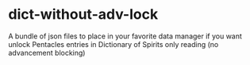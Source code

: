 # dict-without-adv-lock
A bundle of json files to place in your favorite data manager if you want unlock Pentacles entries in Dictionary of Spirits only reading (no advancement blocking)
